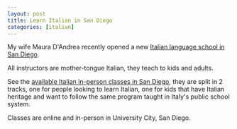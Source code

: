 ```yaml
---
layout: post
title: Learn Italian in San Diego
categories: [italian]
---
```


My wife Maura D'Andrea recently opened a new [Italian language school in San Diego](https://www.italianschoolsd.com/about/).

All instructors are mother-tongue Italian, they teach to kids and adults.

See the [available Italian in-person classes in San Diego](https://www.italianschoolsd.com/classes), they are split in 2 tracks, one for people looking to learn Italian, one for kids that have Italian heritage and want to follow the same program taught in Italy's public school system.

Classes are online and in-person in University City, San Diego.
